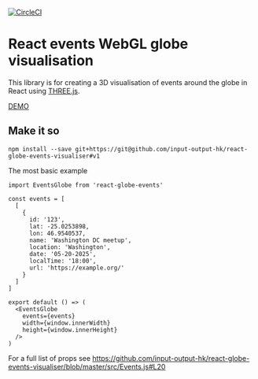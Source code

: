 [![CircleCI](https://circleci.com/gh/input-output-hk/react-globe-events-visualiser.svg?style=svg&circle-token=5b2243626bfb0db484518cb2e0e2c11e33531b66)](https://circleci.com/gh/input-output-hk/react-globe-events-visualiser)

# React events WebGL globe visualisation
This library is for creating a 3D visualisation of events around the globe in React using [THREE.js](https://threejs.org/).

[DEMO](https://input-output-hk.github.io/react-globe-events-visualiser/index.html)

## Make it so
```
npm install --save git+https://git@github.com/input-output-hk/react-globe-events-visualiser#v1
```
The most basic example
```
import EventsGlobe from 'react-globe-events'

const events = [
  [
    {
      id: '123',
      lat: -25.0253898,
      lon: 46.9540537,
      name: 'Washington DC meetup',
      location: 'Washington',
      date: '05-20-2025',
      localTime: '18:00',
      url: 'https://example.org/'
    }
  ]
]

export default () => (
  <EventsGlobe
    events={events}
    width={window.innerWidth}
    height={window.innerHeight}
  />
)

```
For a full list of props see https://github.com/input-output-hk/react-globe-events-visualiser/blob/master/src/Events.js#L20